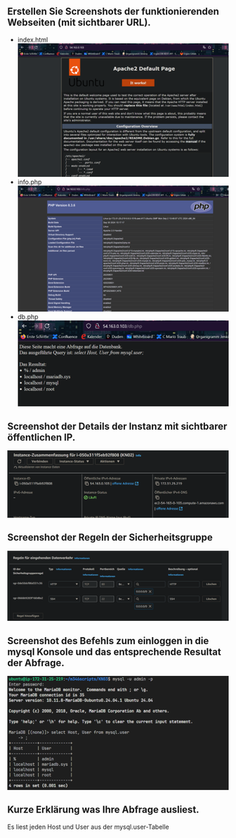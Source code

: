 ## Erstellen Sie Screenshots der funktionierenden Webseiten (mit sichtbarer URL).
- index.html
![alt text](image-3.png)
- info.php
![alt text](image-2.png)
- db.php
![alt text](image-1.png)
## Screenshot der Details der Instanz mit sichtbarer öffentlichen IP.
![alt text](image-4.png)
## Screenshot der Regeln der Sicherheitsgruppe
![alt text](image-5.png)
## Screenshot des Befehls zum einloggen in die mysql Konsole und das entsprechende Resultat der Abfrage.
![alt text](image.png)
## Kurze Erklärung was Ihre Abfrage ausliest.
Es liest jeden Host und User aus der mysql.user-Tabelle